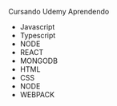 Cursando Udemy Aprendendo 
* Javascript
* Typescript
* NODE
* REACT
* MONGODB
* HTML
* CSS
* NODE
* WEBPACK
